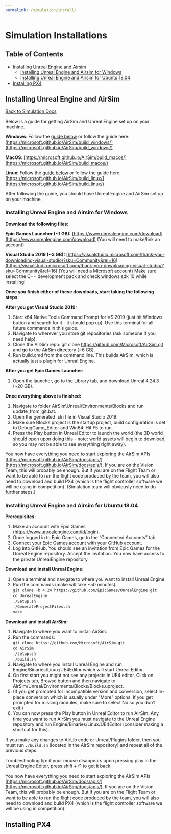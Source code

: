 ```yaml
---
permalink: /simulation/install/
---
```


# Simulation Installations

## Table of Contents

- [Installing Unreal Engine and Airsim](#installing-unreal-engine-and-airsim)
    - [Installing Unreal Engine and Airsim for Windows](#installing-unreal-engine-and-airsim-for-windows)
    - [Installing Unreal Engine and Airsim for Ubuntu 18.04](#installing-unreal-engine-and-airsim-for-ubuntu-1804)
- [Installing PX4](#installing-px4)


## Installing Unreal Engine and AirSim

[Back to Simulation Docs](/docs/simulation/)

Below is a guide for getting AirSim and Unreal Engine set up on your machine.

**Windows**: Follow the [guide below](#installing-unreal-engine-for-windows) or follow the guide here: [https://microsoft.github.io/AirSim/build_windows/](https://microsoft.github.io/AirSim/build_windows/)

**MacOS**: [https://microsoft.github.io/AirSim/build_macos/](https://microsoft.github.io/AirSim/build_macos/)

**Linux**: Follow the [guide below](#installing-unreal-engine-and-airsim-for-ubuntu) or follow the guide here: [https://microsoft.github.io/AirSim/build_linux/](https://microsoft.github.io/AirSim/build_linux/)

After following the guide, you should have Unreal Engine and AirSim set up on your machine.

### Installing Unreal Engine and Airsim for Windows

__Download the following files:__

**Epic Games Launcher (~1 GB):** [https://www.unrealengine.com/download](https://www.unrealengine.com/download) (You will need to make/link an account)

**Visual Studio 2019 (~3 GB):** [https://visualstudio.microsoft.com/thank-you-downloading-visual-studio/?sku=Community&rel=16](https://visualstudio.microsoft.com/thank-you-downloading-visual-studio/?sku=Community&rel=16) (You will need a Microsoft account) Make sure select the C++ development pack and check windows sdk 10 while installing!

**Once you finish either of these downloads, start taking the following steps:**

__After you get Visual Studio 2019:__

1. Start x64 Native Tools Command Prompt for VS 2019 (just hit Windows button and search for it - it should pop up). Use this terminal for all future commands in this guide.
2. Navigate to wherever you store git repositories (ask someone if you need help).
3. Clone the AirSim repo: git clone https://github.com/Microsoft/AirSim.git and go to the AirSim directory (~6 GB).
4. Run build.cmd from the command line. This builds AirSim, which is actually just a plugin for Unreal Engine.

__After you get Epic Games Launcher:__

1. Open the launcher, go to the Library tab, and download Unreal 4.24.3 (~20 GB).

__Once everything above is finished:__

1. Navigate to folder AirSim\Unreal\Environments\Blocks and run update_from_git.bat.
2. Open the generated .sln file in Visual Studio 2019.
3. Make sure Blocks project is the startup project, build configuration is set to DebugGame_Editor and Win64. Hit F5 to run.
4. Press the Play button in Unreal Editor to launch the world (the 3D world should open upon doing this - note: world assets will begin to download, so you may not be able to see everything right away).

You now have everything you need to start exploring the AirSim APIs [https://microsoft.github.io/AirSim/docs/apis/](https://microsoft.github.io/AirSim/docs/apis/). If you are on the Vision Team, this will probably be enough. But if you are on the Flight Team or want to be able to run the flight code produced by the team, you will also need to download and build PX4 (which is the flight controller software we will be using in competition). (Simulation team will obviously need to do further steps.)

### Installing Unreal Engine and Airsim for Ubuntu 18.04

**Prerequisites:**

1. Make an account with Epic Games (https://www.unrealengine.com/id/login).
2. Once logged in to Epic Games, go to the “Connected Accounts” tab.
3. Connect your Epic Games account with your GitHub account.
4. Log into GitHub. You should see an invitation from Epic Games for the Unreal Engine repository. Accept the invitation. You now have access to the private UnrealEngine repository.

**Download and install Unreal Engine:**

1. Open a terminal and navigate to where you want to install Unreal Engine.
2. Run the commands (make will take ~50 minutes):\
`git clone -b 4.24 https://github.com/EpicGames/UnrealEngine.git`\
`cd UnrealEngine`\
`./Setup.sh`\
`./GenerateProjectFiles.sh`\
`make`

**Download and install AirSim:**

1. Navigate to where you want to install AirSim.
2. Run the commands:\
`git clone https://github.com/Microsoft/AirSim.git`\
`cd AirSim`\
`./setup.sh`\
`./build.sh`
3. Navigate to where you install Unreal Engine and run Engine/Binaries/Linux/UE4Editor which will start Unreal Editor.
4. On first start you might not see any projects in UE4 editor. Click on Projects tab, Browse button and then navigate to AirSim/Unreal/Environments/Blocks/Blocks.uproject. 
5. (If you get prompted for incompatible version and conversion, select In-place conversion which is usually under "More" options. If you get prompted for missing modules, make sure to select No so you don't exit.)
6. You can now press the Play button in Unreal Editor to run AirSim. Any time you want to run AirSim you must navigate to the Unreal Engine repository and run Engine/Binaries/Linux/UE4Editor (consider making a shortcut for this).

If you make any changes to AirLib code or Unreal/Plugins folder, then you must run `./build.sh` (located in the AirSim repository) and repeat all of the previous steps.

Troubleshooting tip: if your mouse disappears upon pressing play in the Unreal Engine Editor, press shift + f1 to get it back.

You now have everything you need to start exploring the AirSim APIs [https://microsoft.github.io/AirSim/docs/apis/](https://microsoft.github.io/AirSim/docs/apis/). If you are on the Vision Team, this will probably be enough. But if you are on the Flight Team or want to be able to run the flight code produced by the team, you will also need to download and build PX4 (which is the flight controller software we will be using in competition).


## Installing PX4

